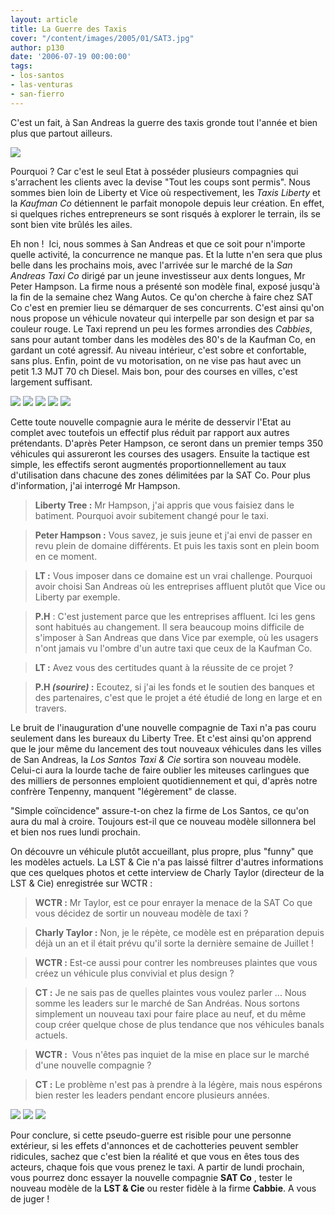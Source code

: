 ```yaml
---
layout: article
title: La Guerre des Taxis
cover: "/content/images/2005/01/SAT3.jpg"
author: p130
date: '2006-07-19 00:00:00'
tags:
- los-santos
- las-venturas
- san-fierro
---
```


C'est un fait, à San Andreas la guerre des taxis gronde tout l'année et bien plus que partout ailleurs.

![](/content/images/2005/01/San_Andreas_Taxi.jpg)

Pourquoi ? Car c'est le seul Etat à posséder plusieurs compagnies qui s'arrachent les clients avec la&nbsp;devise "Tout les coups sont permis". Nous sommes bien loin de Liberty et Vice où respectivement, les _Taxis_ _Liberty_ et la _Kaufman Co_ détiennent le parfait monopole depuis leur création. En effet, si quelques riches entrepreneurs se sont risqués à explorer le terrain, ils se sont bien vite brûlés les ailes.

Eh non ! &nbsp;Ici, nous sommes&nbsp;à San Andreas et que ce soit pour n'importe quelle activité, la concurrence ne manque pas. Et la lutte n'en sera que plus belle dans les prochains mois, avec l'arrivée sur le marché de la _San Andreas Taxi Co_ dirigé par un jeune investisseur aux dents longues, Mr Peter Hampson. La firme nous a présenté son modèle final, exposé jusqu'à la fin de la semaine chez Wang Autos. Ce qu'on cherche à faire chez SAT Co&nbsp;c'est en premier lieu se démarquer de ses concurrents. C'est ainsi qu'on nous propose un véhicule novateur qui interpelle par son design et par sa couleur rouge. Le Taxi reprend un peu les formes arrondies des _Cabbies_, sans pour autant tomber dans les modèles des 80's de la Kaufman Co, en gardant un coté agressif.&nbsp;Au niveau&nbsp;intérieur, c'est sobre et confortable, sans plus. Enfin, point de vu motorisation, on ne vise pas haut avec un petit&nbsp;1.3 MJT 70&nbsp;ch Diesel. Mais bon, pour des courses en villes, c'est largement suffisant.

![](/content/images/2005/01/SAT3.jpg)
![](/content/images/2005/01/SAT.jpg)
![](/content/images/2005/01/SAT2.jpg)
![](/content/images/2005/01/SAT4.jpg)
![](/content/images/2005/01/SAT5.jpg)

Cette toute nouvelle compagnie aura le mérite de desservir l'Etat au complet avec toutefois un effectif plus réduit par rapport aux autres prétendants. D'après Peter Hampson, ce seront dans un premier temps 350 véhicules qui assureront les courses des usagers. Ensuite la tactique est simple, les effectifs seront augmentés proportionnellement au taux d'utilisation dans chacune des zones délimitées par la SAT Co. Pour plus d'information, j'ai interrogé Mr Hampson.

> **Liberty Tree :** Mr Hampson, j'ai appris que vous faisiez dans le batiment. Pourquoi avoir subitement changé pour le taxi.

> **Peter Hampson :** Vous savez, je suis jeune et j'ai envi de passer en revu plein de domaine différents. Et puis les taxis sont en plein boom en ce moment.

> **LT :** Vous imposer dans ce domaine est un vrai challenge. Pourquoi avoir choisi San Andreas où les entreprises affluent plutôt que Vice ou Liberty par exemple.

> **P.H** : C'est justement parce que les entreprises affluent. Ici les gens sont habitués au changement. Il sera beaucoup moins difficile de s'imposer à San Andreas que dans Vice par exemple, où les usagers n'ont jamais vu l'ombre d'un autre taxi que ceux de la Kaufman Co.

> **LT :** Avez vous des certitudes quant à la réussite de ce projet ?

> **P.H _(sourire)_ :** Ecoutez, si j'ai les fonds et le soutien des banques et des partenaires, c'est que le projet a été étudié de long en large et en travers.

Le bruit de l'inauguration&nbsp;d'une nouvelle compagnie de Taxi n'a pas couru seulement dans les bureaux du Liberty Tree. Et c'est ainsi qu'on apprend que le jour même&nbsp;du lancement des tout nouveaux véhicules dans les villes de San Andreas, la _Los Santos Taxi & Cie_ sortira son nouveau modèle. Celui-ci&nbsp;aura la lourde tache de faire oublier les miteuses carlingues que des milliers de personnes emploient quotidiennement et qui, d'après notre confrère Tenpenny, manquent "légèrement" de classe.

"Simple coïncidence" assure-t-on chez la firme de Los Santos, ce qu'on aura du mal&nbsp;à croire.&nbsp;Toujours est-il que ce nouveau modèle sillonnera bel et bien nos rues lundi prochain.

On découvre un véhicule plutôt&nbsp;accueillant, plus propre, plus "funny" que les modèles actuels. La LST & Cie n'a pas laissé filtrer d'autres informations que ces quelques photos et cette interview de Charly Taylor (directeur de la LST & Cie) enregistrée sur WCTR :

> **WCTR :** Mr Taylor, est ce pour enrayer la menace de la SAT Co que vous décidez de sortir un nouveau modèle de taxi ?

> **Charly Taylor :** Non, je le répète, ce modèle est en préparation depuis déjà un an et il était prévu qu'il sorte la dernière semaine de Juillet !

> **WCTR :** Est-ce aussi pour contrer les nombreuses plaintes que vous créez un véhicule plus convivial et plus design ?

> **CT :** Je ne sais pas de quelles plaintes vous voulez parler ... Nous somme les leaders sur le marché de San Andréas. Nous sortons simplement un nouveau taxi pour faire place au neuf, et du même coup créer quelque chose de plus tendance que nos véhicules banals actuels.

> **WCTR :** &nbsp;Vous n'êtes pas inquiet de la mise en place sur le marché d'une nouvelle compagnie ?

> **CT :** Le problème n'est pas à prendre à la légère, mais nous espérons bien rester les leaders pendant encore plusieurs années.

![](/content/images/2005/01/LST.jpg)
![](/content/images/2005/01/LST2.jpg)
![](/content/images/2005/01/LST3.jpg)

Pour conclure, si cette pseudo-guerre est risible pour une personne extérieur, si les effets d'annonces et de cachotteries peuvent sembler ridicules, sachez que c'est bien la réalité et que vous en êtes tous des acteurs, chaque fois que vous prenez le taxi. A partir de lundi prochain, vous pourrez donc&nbsp;essayer la nouvelle compagnie **SAT Co** , tester le nouveau modèle de la **LST & Cie** ou rester fidèle à la firme **Cabbie**. A vous de juger !